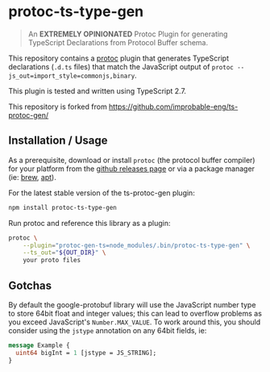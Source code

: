 # protoc-ts-type-gen

> An **EXTREMELY OPINIONATED**  Protoc Plugin for generating TypeScript Declarations from Protocol Buffer schema.

This repository contains a [protoc](https://github.com/google/protobuf) plugin that generates TypeScript declarations
(`.d.ts` files) that match the JavaScript output of `protoc --js_out=import_style=commonjs,binary`.

This plugin is tested and written using TypeScript 2.7.

This repository is forked from https://github.com/improbable-eng/ts-protoc-gen/

## Installation / Usage

As a prerequisite, download or install `protoc` (the protocol buffer compiler) for your platform from the [github releases page](https://github.com/google/protobuf/releases) or via a package manager (ie: [brew](http://brewformulas.org/Protobuf), [apt](https://www.ubuntuupdates.org/pm/protobuf-compiler)).

For the latest stable version of the ts-protoc-gen plugin:

```bash
npm install protoc-ts-type-gen
```

Run protoc and reference this library as a plugin:

```bash
protoc \
    --plugin="protoc-gen-ts=node_modules/.bin/protoc-ts-type-gen" \
    --ts_out="${OUT_DIR}" \
    your proto files
```

## Gotchas

By default the google-protobuf library will use the JavaScript number type to store 64bit float and integer values; this can lead to overflow problems as you exceed JavaScript's `Number.MAX_VALUE`. To work around this, you should consider using the `jstype` annotation on any 64bit fields, ie:

```proto
message Example {
  uint64 bigInt = 1 [jstype = JS_STRING];
}
```
